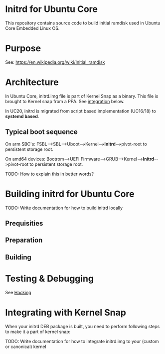 # Initrd for Ubuntu Core

This repository contains source code to build initial ramdisk used in Ubuntu Core Embedded Linux OS.

# Purpose

See: https://en.wikipedia.org/wiki/Initial_ramdisk

# Architecture

In Ubuntu Core, initrd.img file is part of Kernel Snap as a binary. This file is brought to Kernel snap from a PPA. See [integration](#integrating-with-kernel-snap) below.

In UC20, initrd is migrated from script based implementation (UC16/18) to **systemd based**.

## Typical boot sequence 

On arm SBC's:
FSBL-->SBL-->Uboot-->Kernel-->**Initrd**-->pivot-root to persistent storage root.

On amd64 devices:
Bootrom-->UEFI Firmware-->GRUB-->Kernel-->**Initrd**-->pivot-root to persistent storage root.

TODO: How to explain this in better words?

# Building initrd for Ubuntu Core

TODO: Write documentation for how to build initrd locally

## Prequisities

## Preparation

## Building

# Testing & Debugging

See [Hacking](HACKING.md)

# Integrating with Kernel Snap

When your initrd DEB package is built, you need to perform following steps to make it a part of kernel snap:

TODO: Write documentation for how to integrate initrd.img to your (custom or canonical) kernel 

